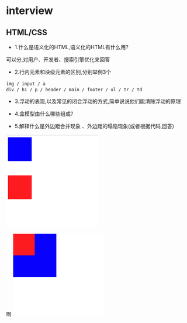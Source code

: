 # interview

## HTML/CSS

- 1.什么是语义化的HTML,语义化的HTML有什么用?

可以分,对用户、开发者、搜索引擎优化来回答

- 2.行内元素和块级元素的区别,分别举例3个

```
img / input / a
div / h1 / p / header / main / footer / ul / tr / td 
```

- 3.浮动的表现,以及常见的闭合浮动的方式,简单说说他们能清除浮动的原理

- 4.盒模型由什么哪些组成? 

- 5.解释什么是外边距合并现象 、外边距的塌陷现象(或者根据代码,回答)

<img src="./margin1.png" width="50%" height="50%">

啊
<img src="./margin2.png" width="50%" height="50%">

